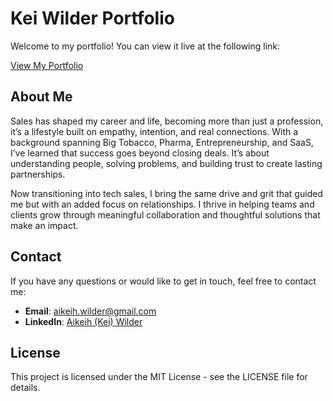 # Kei Wilder Portfolio

Welcome to my portfolio! You can view it live at the following link:

[View My Portfolio](https://keimgmt.github.io)

## About Me

Sales has shaped my career and life, becoming more than just a profession, it’s a lifestyle built on empathy, intention, and real connections. With a background spanning Big Tobacco, Pharma, Entrepreneurship, and SaaS, I’ve learned that success goes beyond closing deals. It’s about understanding people, solving problems, and building trust to create lasting partnerships.

Now transitioning into tech sales, I bring the same drive and grit that guided me but with an added focus on relationships. I thrive in helping teams and clients grow through meaningful collaboration and thoughtful solutions that make an impact.

## Contact

If you have any questions or would like to get in touch, feel free to contact me:

- **Email**: aikeih.wilder@gmail.com
- **LinkedIn**: [Aikeih (Kei) Wilder](https://www.linkedin.com/in/aikeih)

## License

This project is licensed under the MIT License - see the LICENSE file for details.

